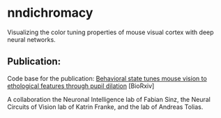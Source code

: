 # nndichromacy
Visualizing the color tuning properties of mouse visual cortex with deep neural networks.

## Publication:
Code base for the publication:
[Behavioral state tunes mouse vision to ethological
features through pupil dilation](https://www.biorxiv.org/content/10.1101/2021.09.03.458870v1) [BioRxiv]

A collaboration the Neuronal Intelligence lab of Fabian Sinz, the Neural Circuits of Vision lab of Katrin Franke, and the lab of Andreas Tolias.
